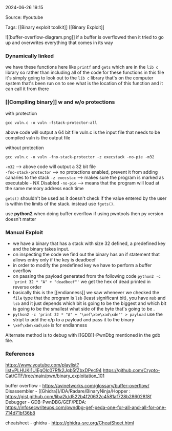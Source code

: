 
2024-06-26 19:15

Source: #youtube 

Tags: [[Binary exploit toolkit]] [[Binary Exploit]]

![[buffer-overflow-diagram.png]]
if a buffer is overflowed then it tried to go up and overwrites everything that comes in its way
### Dynamically linked 

we have these functions here like `printf` and `gets` which are in the `lib c` library so rather than including all of the code for these functions in this file it's simply going to look out to the `lib c` library that's on the computer system that's been run on to see what is the location of this function and it can call it from there
### [[Compiling binary]] w and w/o protections

with protection 
```
gcc vuln.c -o vuln -fstack-protector-all
```
above code will output a 64 bit file 
vuln.c is the input file that needs to be compiled 
vuln is the output file 

without protection
```
gcc vuln.c -o vuln -fno-stack-protector -z execstack -no-pie -m32
```
`-m32` --> above code will output a 32 bit file  
`-fno-stack-protector` --> no protections enabled, prevent it from adding canaries to the stack
`-z execstac` --> makes sure the program is marked as executable - NX Disabled 
`-no-pie` --> means that the program will load at the same memory address each time

`gets()` shouldn't be used as it doesn't check if the value entered by the user is within the limits of the stack. instead use `fgets()`. 

use **python2** when doing buffer overflow if using pwntools then py version doesn't matter
### Manual Exploit 

- we have a binary that has a stack with size 32 defined, a predefined key and the binary takes input. 
- on inspecting the code we find out the binary has an if statement that allows entry only if the key is deadbeef
- in order to modify the predefined key we have to perform a buffer overflow 
- on passing the payload generated from the following code `python2 -c 'print 32 * "A" + "deadbeef"'` we get the hex of dead printed in reverse order
- basically this is the [[endianness]] we saw whenever we checked the `file` type that the program is `lsb` (least significant bit), you have `msb` and `lsb` and it just depends which bit is going to be the biggest and which bit is going to be the smallest what side of the byte that's going to be .
- `python2 -c 'print 32 * "A" + "\xef\xbe\xad\xde"' > payload` use the stript to add the o/p to a payload and pass it to the binary    
- `\xef\xbe\xad\xde` is for endianness 

Alternate method is to debug with [[GDB]]-PwnDbg mentioned in the gdb file.




### References
https://www.youtube.com/playlist?list=PLHUKi1UlEgOIc07Rfk2Jgb5fZbxDPec94
https://github.com/Crypto-Cat/CTF/tree/main/pwn/binary_exploitation_101

buffer overflow - https://avinetworks.com/glossary/buffer-overflow/
Disassembler - [[Ghidra]]/IDA/Radare/BinaryNinja/Hopper : https://gist.github.com/liba2k/d522b4f20632c4581af728b286028f8f
Debugger - GDB-PwnDBG/GEF/PEDA: https://infosecwriteups.com/pwndbg-gef-peda-one-for-all-and-all-for-one-714d71bf36b8

cheatsheet - 
ghidra - https://ghidra-sre.org/CheatSheet.html
